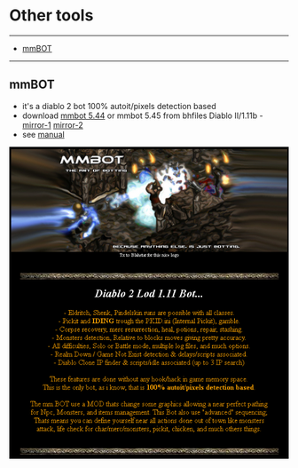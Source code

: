 # Other tools

---
* [mmBOT](#mmBOT)


---

## mmBOT
* it's a diablo 2 bot 100% autoit/pixels detection based
* download [mmbot 5.44](http://www.gmstemple.com/michma/mmBOT544.Final.zip) or mmbot 5.45 from bhfiles Diablo II/1.11b - [mirror-1](https://mega.nz/#F!C2IWgYIL!Mn4eJY1gNMQZRZ72-Sj8SQ?qngSUAyY) [mirror-2](https://files.bnetdocs.org/bhfiles/Diablo%20II/1.11b/mm.BOT.545.zip)
* see [manual](https://github.com/blizzhackers-d2/D2LoD-files/raw/master/other/assets/mm.BOT.manual.zip)

![manual.page1](assets/mmBOT.manual.page1.png)